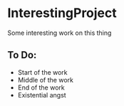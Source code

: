 # InterestingProject
Some interesting work on this thing

## To Do:
- Start of the work
- Middle of the work
- End of the work
- Existential angst
